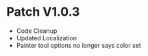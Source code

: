 ﻿# Patch V1.0.3
* Code Cleanup
* Updated Localization
* Painter tool options no longer says color set